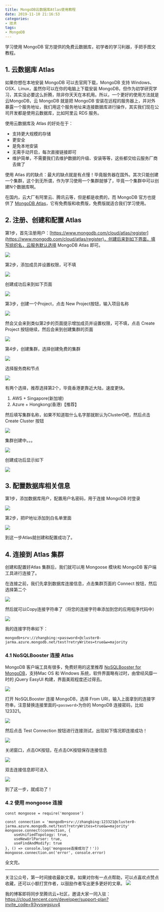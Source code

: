 ```yaml
---
title: MongoDB云数据库Atlas使用教程
date: 2019-11-10 21:16:53
categories:
- 技术
tags:
- MongoDB
---
```

学习使用 MongoDB 官方提供的免费云数据库，初学者的学习利器，手把手图文教程。
<!-- more -->

## 1. 云数据库 Atlas
如果你想在本地安装 MongoDB 可以去官网下载，MongoDB 支持 Windows、OSX、Linux，虽然你可以在你的电脑上下载安装 MongoDB，但作为初学研究学习，其实没必要这么折腾，除非你天天在本机用。所以，一个更好的使用方法就是云MongoDB，云 MongoDB 就是把 MongoDB 安装在远程的服务器上，并对外暴露一个服务地址，我们用这个服务地址来连接数据库进行操作，其实我们现在公司开发都是使用云数据库，比如阿里云 RDS 服务。

使用云数据库及 Atlas 的好处在于：
- 支持更大规模的存储
- 更安全
- 是免本地安装
- 无需手动开启，每次直接链接即可 
- 维护简单，不需要我们去维护数据的升级、安装等等，这些都交给云服务厂商去做了

使用 Atlas 的的缺点：最大的缺点就是有点慢！毕竟服务器在国外。其次只能创建一个集群，这个到无所谓，作为学习使用一个集群就够了，毕竟一个集群中可以创建N个数据库啊。

在国内，云大厂有阿里云、腾讯云等，但是都是收费的，而 MongoDB 官方也提供了 [MongoDB Atlas](https://www.mongodb.com/cloud/atlas/register)，它有免费版和收费版，免费版就适合我们学习使用。


## 2. 注册、创建和配置 Atlas
第1步，首先注册用户：[https://www.mongodb.com/cloud/atlas/register](https://www.mongodb.com/cloud/atlas/register)，创建后来到如下界面，填写组织名，云服务默认选择 MongoDB Atlas 即可。

![](https://gitee.com/dunizb/cloudimg/raw/jsdelivr/atlas/0.png)

第2步，添加成员并设置权限，可不填

![](https://gitee.com/dunizb/cloudimg/raw/jsdelivr/atlas/01.png)

创建成功后来到如下页面

![](https://gitee.com/dunizb/cloudimg/raw/jsdelivr/atlas/02.png)

第3步，创建一个Project，点击 New Project按钮，输入项目名称

![](https://gitee.com/dunizb/cloudimg/raw/jsdelivr/atlas/03.png)

然会又会来到类似第2步的页面提示增加成员并设置权限，可不填，点击 Create Project 按钮继续，然后会来到创建集群的页面

![](https://gitee.com/dunizb/cloudimg/raw/jsdelivr/atlas/04.png)

第4步，创建集群，选择创建免费的集群

![](https://gitee.com/dunizb/cloudimg/raw/jsdelivr/atlas/05.png)

选择服务商和节点

![](https://gitee.com/dunizb/cloudimg/raw/jsdelivr/atlas/06.png)

有两个选择，推荐选择第2个，毕竟香港更靠近大陆，速度更快。
1. AWS + Singapore(新加坡)
2. Azure + Hongkong(香港)【推荐】

然后填写集群名称，如果不知道取什么名字那就默认为Cluster0吧，然后点击 Create Cluster 按钮

![](https://gitee.com/dunizb/cloudimg/raw/jsdelivr/atlas/07.png)

集群创建中。。。

![](https://gitee.com/dunizb/cloudimg/raw/jsdelivr/atlas/08.png)

创建成功后显示如下

![](https://gitee.com/dunizb/cloudimg/raw/jsdelivr/atlas/09.png)

## 3. 配置数据库相关信息
第1步，添加数据库用户，配置用户名密码，用于连接 MongoDB 时登录

![](https://gitee.com/dunizb/cloudimg/raw/jsdelivr/atlas/010.png)

第2步，把IP地址添加到白名单里面

![](https://gitee.com/dunizb/cloudimg/raw/jsdelivr/atlas/011.png)

到这一步Atlas就创建和配置成功了。


## 4. 连接到 Atlas 集群
创建和配置好Atlas 集群后，我们就可以用 Mongoose 模块和 MongoDB 客户端工具进行连接了。

在连接之前，我们先拿到数据库连接信息，点击集群页面的 Connect 按钮，然后选择第二个

![](https://gitee.com/dunizb/cloudimg/raw/jsdelivr/atlas/12.png)

然后就可以Copy连接字符串了（将您的连接字符串添加到您的应用程序代码中）

![](https://gitee.com/dunizb/cloudimg/raw/jsdelivr/atlas/13.png)

我的连接字符串如下：
```
mongodb+srv://zhangbing:<password>@cluster0-jarma.azure.mongodb.net/test?retryWrites=true&w=majority
```

### 4.1 NoSQLBooster 连接 Atlas
MongoDB 客户端工具有很多，免费好用的这里推荐 [NoSQLBooster for MongoDB](https://nosqlbooster.com/)，支持Mac OS 和 Windows 系统，软件界面略有过时，由曾经风靡一时的 jQuery EasyUI 构建，界面美观程度还过得去。

![](https://gitee.com/dunizb/cloudimg/raw/jsdelivr/atlas/home-intellisense-v5.gif)

打开 NoSQLBooster 连接 MongoDB，选择 From URI，输入上面拿到的连接字符串，注意替换连接里面的`<password>`为你的 MongoDB 连接密码，比如123321。

![](https://gitee.com/dunizb/cloudimg/raw/jsdelivr/atlas/14.png)

然后点击 Test Connection 按钮进行连接测试，出现如下情况即连接成功！

![](https://gitee.com/dunizb/cloudimg/raw/jsdelivr/atlas/15.png)

关闭窗口，点击OK按钮，在点击OK按钮保存连接信息

![](https://gitee.com/dunizb/cloudimg/raw/jsdelivr/atlas/16.png)

双击连接信息即可进入

![](https://gitee.com/dunizb/cloudimg/raw/jsdelivr/atlas/17.png)

到了这一步，就成功了！

### 4.2 使用 mongoose 连接
```
const mongoose = require('mongoose')

const connection = 'mongodb+srv://zhangbing:123321@cluster0-jarma.azure.mongodb.net/test?retryWrites=true&w=majority'
mongoose.connect(connection, { 
    useUnifiedTopology: true,
    useNewUrlParser: true,
    useFindAndModify: true 
}, () => console.log('mongoose连接成功了！'))
mongoose.connection.on('error', console.error)
```

全文完。

*************
关注公众号，第一时间接收最新文章。如果对你有一点点帮助，可以点喜欢点赞点收藏，还可以小额打赏作者，以鼓励作者写出更多更好的文章。
<img src="https://i.loli.net/2019/11/06/SdgA4QFiTzMeHyI.jpg" />

我的博客即将同步至腾讯云+社区，邀请大家一同入驻：https://cloud.tencent.com/developer/support-plan?invite_code=93yvswgsjuv4